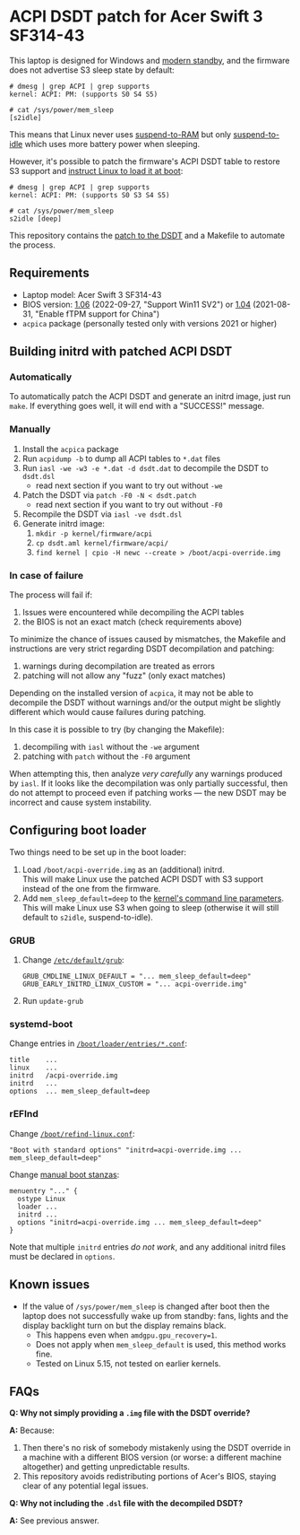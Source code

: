 # ACPI DSDT patch for Acer Swift 3 SF314-43

This laptop is designed for Windows and [modern standby](https://docs.microsoft.com/en-us/windows-hardware/design/device-experiences/modern-standby),
and the firmware does not advertise S3 sleep state by default:

```
# dmesg | grep ACPI | grep supports
kernel: ACPI: PM: (supports S0 S4 S5)
```
```
# cat /sys/power/mem_sleep
[s2idle]
```
This means that Linux never uses [suspend-to-RAM](https://www.kernel.org/doc/html/latest/admin-guide/pm/sleep-states.html#suspend-to-ram)
but only [suspend-to-idle](https://www.kernel.org/doc/html/latest/admin-guide/pm/sleep-states.html#suspend-to-idle)
which uses more battery power when sleeping.


However, it's possible to patch the firmware's ACPI DSDT table to restore S3 support and
[instruct Linux to load it at boot](https://www.kernel.org/doc/html/latest/admin-guide/acpi/initrd_table_override.html):
```
# dmesg | grep ACPI | grep supports
kernel: ACPI: PM: (supports S0 S3 S4 S5)
```
```
# cat /sys/power/mem_sleep
s2idle [deep]
```

This repository contains the [patch to the DSDT](dsdt.patch) and a Makefile to automate the process.

## Requirements

- Laptop model: Acer Swift 3 SF314-43
- BIOS version: [1.06](https://global-download.acer.com/GDFiles/BIOS/BIOS/BIOS_Acer_1.06_A_A.zip?acerid=637998440494605648)&nbsp;(2022-09-27, "Support Win11 SV2")
             or [1.04](https://global-download.acer.com/GDFiles/BIOS/BIOS/BIOS_Acer_1.04_A_A.zip?acerid=637659969200273816)&nbsp;(2021-08-31, "Enable fTPM support for China")
- `acpica` package (personally tested only with versions 2021 or higher)

## Building initrd with patched ACPI DSDT

### Automatically

To automatically patch the ACPI DSDT and generate an initrd image, just run `make`.
If everything goes well, it will end with a "SUCCESS!" message.

### Manually
1. Install the `acpica` package
2. Run `acpidump -b` to dump all ACPI tables to `*.dat` files
3. Run `iasl -we -w3 -e *.dat -d dsdt.dat` to decompile the DSDT to `dsdt.dsl`
   - read next section if you want to try out without `-we`
4. Patch the DSDT via `patch -F0 -N < dsdt.patch`
   - read next section if you want to try out without `-F0`
5. Recompile the DSDT via `iasl -ve dsdt.dsl`
6. Generate initrd image:
   1. `mkdir -p kernel/firmware/acpi`
   2. `cp dsdt.aml kernel/firmware/acpi/`
   3. `find kernel | cpio -H newc --create > /boot/acpi-override.img`

### In case of failure

The process will fail if:
1. Issues were encountered while decompiling the ACPI tables
2. the BIOS is not an exact match (check requirements above)

To minimize the chance of issues caused by mismatches, the Makefile and
instructions are very strict regarding DSDT decompilation and patching:
1. warnings during decompilation are treated as errors
2. patching will not allow any "fuzz" (only exact matches)

Depending on the installed version of `acpica`, it may not be able to decompile
the DSDT without warnings and/or the output might be slightly different which
would cause failures during patching.

In this case it is possible to try (by changing the Makefile):
1. decompiling with `iasl` without the `-we` argument
2. patching with `patch` without the `-F0` argument

When attempting this, then analyze *very carefully* any warnings produced by
`iasl`. If it looks like the decompilation was only partially successful, then
do not attempt to proceed even if patching works — the new DSDT may be incorrect
and cause system instability.

## Configuring boot loader

Two things need to be set up in the boot loader:
1. Load `/boot/acpi-override.img` as an (additional) initrd.\
   This will make Linux use the patched ACPI DSDT with S3 support instead of the one from the firmware.
2. Add `mem_sleep_default=deep` to the
   [kernel's command line parameters](https://www.kernel.org/doc/html/latest/admin-guide/kernel-parameters.html).\
   This will make Linux use S3 when going to sleep (otherwise it will still default to `s2idle`, suspend-to-idle).

### GRUB

1. Change [`/etc/default/grub`](https://www.gnu.org/software/grub/manual/grub/html_node/Simple-configuration.html):
   ```
   GRUB_CMDLINE_LINUX_DEFAULT = "... mem_sleep_default=deep"
   GRUB_EARLY_INITRD_LINUX_CUSTOM = "... acpi-override.img"
   ```
2. Run `update-grub`

### systemd-boot

Change entries in [`/boot/loader/entries/*.conf`](https://www.freedesktop.org/software/systemd/man/loader.conf.html):
```
title    ...
linux    ...
initrd   /acpi-override.img
initrd   ...
options  ... mem_sleep_default=deep
```

### rEFInd

Change [`/boot/refind-linux.conf`](https://www.rodsbooks.com/refind/linux.html#refind_linux):
```
"Boot with standard options" "initrd=acpi-override.img ... mem_sleep_default=deep"
```
Change [manual boot stanzas](https://www.rodsbooks.com/refind/configfile.html#stanzas):
```
menuentry "..." {
  ostype Linux
  loader ...
  initrd ...
  options "initrd=acpi-override.img ... mem_sleep_default=deep"
}
```
Note that multiple `initrd` entries *do not work*, and any additional initrd files
must be declared in `options`.

## Known issues

- If the value of `/sys/power/mem_sleep` is changed after boot then the laptop
  does not successfully wake up from standby: fans, lights and the display backlight turn on but the display remains black.
  - This happens even when `amdgpu.gpu_recovery=1`.
  - Does not apply when `mem_sleep_default` is used, this method works fine.
  - Tested on Linux 5.15, not tested on earlier kernels.


## FAQs

**Q: Why not simply providing a `.img` file with the DSDT override?**

**A:** Because:
1. Then there's no risk of somebody mistakenly using the DSDT override in a
   machine with a different BIOS version (or worse: a different machine
   altogether) and getting unpredictable results.
2. This repository avoids redistributing portions of Acer's BIOS, staying
   clear of any potential legal issues.

**Q: Why not including the `.dsl` file with the decompiled DSDT?**

**A:** See previous answer.
